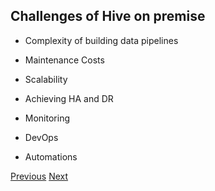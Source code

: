 ## Challenges of Hive on premise

- Complexity of building data pipelines

- Maintenance Costs

- Scalability

- Achieving HA and DR

- Monitoring

- DevOps

- Automations

[Previous](docs/hive/readme.md)   [Next](docs/hive/considerations.md)